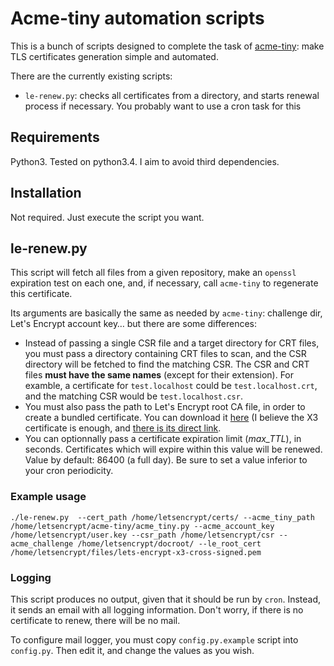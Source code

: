 # Acme-tiny automation scripts

This is a bunch of scripts designed to complete the task of
[acme-tiny](https://github.com/diafygi/acme-tiny): make TLS certificates
generation simple and automated.

There are the currently existing scripts:

- `le-renew.py`: checks all certificates from a directory, and starts renewal
  process if necessary. You probably want to use a cron task for this

## Requirements

Python3. Tested on python3.4. I aim to avoid third dependencies.

## Installation

Not required. Just execute the script you want.

## le-renew.py

This script will fetch all files from a given repository, make an `openssl`
expiration test on each one, and, if necessary, call `acme-tiny` to regenerate
this certificate.

Its arguments are basically the same as needed by `acme-tiny`: challenge dir,
Let's Encrypt account key… but there are some differences:

- Instead of passing a single CSR file and a target directory for CRT files,
  you must pass a directory containing CRT files to scan, and the CSR directory
  will be fetched to find the matching CSR. The CSR and CRT files **must have
  the same names** (except for their extension). For examble, a certificate for
  `test.localhost` could be `test.localhost.crt`, and the matching CSR would be
  `test.localhost.csr`.
- You must also pass the path to Let's Encrypt root CA file, in order to create
  a bundled certificate. You can download it
  [here](https://letsencrypt.org/certificates/) (I believe the X3 certificate
  is enough, and
  [there is its direct link](https://letsencrypt.org/certs/lets-encrypt-x3-cross-signed.pem).
- You can optionnally pass a certificate expiration limit (*max_TTL*), in
  seconds. Certificates which will expire within this value will be renewed.
  Value by default: 86400 (a full day). Be sure to set a value inferior to your
  cron periodicity.

### Example usage

    ./le-renew.py  --cert_path /home/letsencrypt/certs/ --acme_tiny_path /home/letsencrypt/acme-tiny/acme_tiny.py --acme_account_key /home/letsencrypt/user.key --csr_path /home/letsencrypt/csr --acme_challenge /home/letsencrypt/docroot/ --le_root_cert /home/letsencrypt/files/lets-encrypt-x3-cross-signed.pem

### Logging

This script produces no output, given that it should be run by `cron`. Instead,
it sends an email with all logging information. Don't worry, if there is no
certificate to renew, there will be no mail.

To configure mail logger, you must copy `config.py.example` script into
`config.py`. Then edit it, and change the values as you wish.
